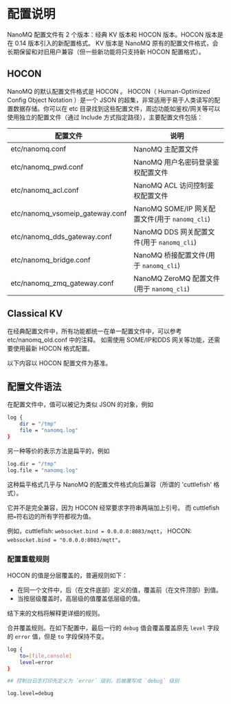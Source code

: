 # 配置说明
NanoMQ 配置文件有 2 个版本：经典 KV 版本和 HOCON 版本。HOCON 版本是在 0.14 版本引入的新配置格式。 KV 版本是 NanoMQ 原有的配置文件格式，会长期保留和对旧用户兼容（但一些新功能将只支持新 HOCON 配置格式）。

## HOCON
NanoMQ 的默认配置文件格式是 HOCON 。 HOCON（ Human-Optimized Config Object Notation ）是一个 JSON 的超集，非常适用于易于人类读写的配置数据存储。你可以在 etc 目录找到这些配置文件，周边功能如鉴权/网关等可以使用独立的配置文件（通过 Include 方式指定路径），主要配置文件包括：

| 配置文件                | 说明                                    |
| ----------------------- | --------------------------------------- |
| etc/nanomq.conf         | NanoMQ 主配置文件                         |
| etc/nanomq_pwd.conf | NanoMQ 用户名密码登录鉴权配置文件                 |
| etc/nanomq_acl.conf | NanoMQ ACL 访问控制鉴权配置文件                 |
| etc/nanomq_vsomeip_gateway.conf | NanoMQ SOME/IP 网关配置文件(用于 `nanomq_cli`)          |
| etc/nanomq_dds_gateway.conf | NanoMQ DDS 网关配置文件(用于 `nanomq_cli`)          |
| etc/nanomq_bridge.conf | NanoMQ 桥接配置文件(用于 `nanomq_cli`)          |
| etc/nanomq_zmq_gateway.conf | NanoMQ ZeroMQ 配置文件 (用于 `nanomq_cli`) |

## Classical KV
在经典配置文件中，所有功能都统一在单一配置文件中，可以参考 etc/nanomq_old.conf 中的注释。
如需使用 SOME/IP和DDS 网关等功能，还需要使用最新 HOCON 格式配置。

以下内容以 HOCON 配置文件为基准。

## 配置文件语法

在配置文件中，值可以被记为类似 JSON 的对象，例如

```bash
log {
    dir = "/tmp"
    file = "nanomq.log"
}
```

另一种等价的表示方法是扁平的，例如

```bash
log.dir = "/tmp"
log.file = "nanomq.log"
```

这种扁平格式几乎与 NanoMQ 的配置文件格式向后兼容（所谓的 'cuttlefish' 格式）。

它并不是完全兼容，因为 HOCON 经常要求字符串两端加上引号。
而 cuttlefish 把`=`符右边的所有字符都视为值。

例如，cuttlefish: `websocket.bind = 0.0.0.0:8083/mqtt`， HOCON: `websocket.bind = "0.0.0.0:8083/mqtt"`。

### 配置重载规则

HOCON 的值是分层覆盖的，普遍规则如下：

- 在同一个文件中，后（在文件底部）定义的值，覆盖前（在文件顶部）到值。
- 当按层级覆盖时，高层级的值覆盖低层级的值。

结下来的文档将解释更详细的规则。

合并覆盖规则。在如下配置中，最后一行的 `debug` 值会覆盖覆盖原先 `level` 字段的 `error` 值，但是 `to` 字段保持不变。

```bash
log {
    to=[file,console]
    level=error
}

## 控制台日志打印先定义为 `error` 级别，后被覆写成 `debug` 级别

log.level=debug
```

